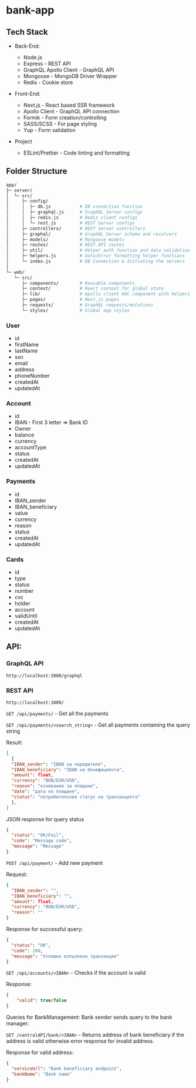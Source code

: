 # bank-app

## Tech Stack
- Back-End:
  - Node.js
  - Express - REST API
  - GraphQL Apollo Client - GraphQL API
  - Mongoose - MongoDB Driver Wrapper
  - Redis - Cookie store

- Front-End:
  - Next.js - React based SSR framework
  - Apollo Client - GraphQL API connection
  - Formik - Form creation/controlling
  - SASS/SCSS - For page styling
  - Yup - Form validation

- Project
  - ESLint/Prettier - Code linting and formatting

## Folder Structure
```sh
app/
├─ server/	
│  └─ src/	
│     ├─ config/
│     │  ├─ db.js           # DB connection function
│     │  ├─ graphql.js      # GraphQL Server configs
│     │  ├─ redis.js        # Redis client configs
│     │  └─ rest.js         # REST Server configs
│     ├─ controllers/       # REST Server controllers
│     ├─ graphql/           # GraphQL Server schema and resolvers
│     ├─ models/            # Mongoose models
│     ├─ routes/            # REST API routes
│     ├─ util/              # Helper auth function and data validation schemas
│     ├─ helpers.js         # Data/Error formatting helper functions
│     └─ index.js           # DB Connection & Initiating the servers
│
└─ web/
   └─ src/	
      ├─ components/        # Reusable components
      ├─ context/           # React context for global state
      ├─ lib/               # Apollo client HOC component with helpers
      ├─ pages/             # Next.js pages
      ├─ requests/          # GraphQL requests/mutations
      └─ styles/            # Global app styles
```

### User
- id
- firstName
-	lastName
-	ssn
-	email
-	address
-	phoneNumber
- createdAt
- updatedAt

### Account
- id
-	IBAN - First 3 letter => Bank ID
-	Owner
-	balance
-	currency
-	accountType
- status
- createdAt
- updatedAt

### Payments
- id
-	IBAN_sender
-	IBAN_beneficiary
-	value
-	currency
-	reason
-	status
- createdAt
- updatedAt

### Cards
- id
- type
- status
- number
- cvc
- holder
- account
- validUntil
- createdAt
- updatedAt
 
## API:

### GraphQL API
`http://localhost:2000/graphql`

### REST API
`http://localhost:1000/`

`GET /api/payments/` - Get all the payments

`GET /api/payments/<search_string>` - Get all payments containing the query string

Result:

```json
[
  {
  "IBAN_sender": "IBAN на наредителя",
  "IBAN_beneficiary": "IBAN на бенефициента",
  "amount": float,
  "currency": "BGN/EUR/USD",
  "reason": "основание за плащане",
  "date": "дата на плащане",
  "status": "потребителския статус на транзакцията"
  },
]
```

JSON response for query status
```json
{
  "status": "OK/Fail",
  "code": "Message code",
  "message": "Message"
}
```

`POST /api/payment/` - Add new payment

Request:
```json
{
  "IBAN_sender": "",
  "IBAN_beneficiary": "",
  "amount": float,
  "currency": "BGN/EUR/USD",
  "reason": ""
}
```

Response for successful query:
```json
{
  "status": "OK",
  "code": 200,
  "message": "Успешно изпълнена транзакция"
}
```

`GET /api/accounts/<IBAN>` - Checks if the account is valid

Response:
```json
{
	"valid": true/false
}
```

Queries for BankManagement:
Bank sender sends query to the bank manager:

`GET /centralAPI/bank/<IBAN>` - Returns address of bank beneficiary if the address is valid otherwise error response for invalid address.

Response for valid address:
```json
{
  "serviceUrl": "Bank beneficiary endpoint",
  "bankName": "Bank name"
}
```
